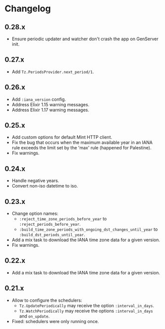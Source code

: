 # Changelog

## 0.28.x

* Ensure periodic updater and watcher don't crash the app on GenServer init.

## 0.27.x

* Add `Tz.PeriodsProvider.next_period/1`.

## 0.26.x

* Add `:iana_version` config.
* Address Elixir 1.15 warning messages.
* Address Elixir 1.17 warning messages.

## 0.25.x

* Add custom options for default Mint HTTP client.
* Fix the bug that occurs when the maximum available year in an IANA rule exceeds
  the limit set by the 'max' rule (happened for Palestine).
* Fix warnings.

## 0.24.x

* Handle negative years.
* Convert non-iso datetime to iso.

## 0.23.x

* Change option names:
  * `:reject_time_zone_periods_before_year` to<br>
    `:reject_periods_before_year`.
  * `:build_time_zone_periods_with_ongoing_dst_changes_until_year` to<br>
    `:build_dst_periods_until_year`.
* Add a mix task to download the IANA time zone data for a given version.
* Fix warnings.

## 0.22.x

* Add a mix task to download the IANA time zone data for a given version.

## 0.21.x

  * Allow to configure the schedulers:
    * `Tz.UpdatePeriodically` may receive the option `:interval_in_days`.
    * `Tz.WatchPeriodically` may receive the options `:interval_in_days` and `on_update`.
  * Fixed: schedulers were only running once.
